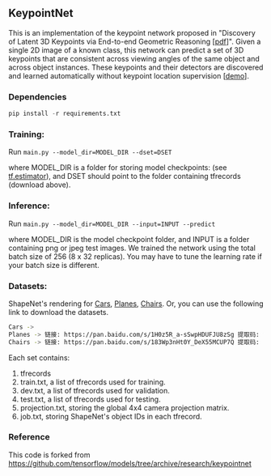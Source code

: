 ## KeypointNet
This is an implementation of the keypoint network proposed in "Discovery of Latent 3D Keypoints via End-to-end Geometric Reasoning
[[pdf](https://arxiv.org/pdf/1807.03146.pdf)]". Given a single 2D image of a known class, this network can predict a set of 3D keypoints that are consistent across viewing angles of the same object and across object instances. These keypoints and their detectors are discovered and learned automatically without keypoint location supervision [[demo](https://keypointnet.github.io)].

### Dependencies
```python
pip install -r requirements.txt
```

### Training:
Run `main.py --model_dir=MODEL_DIR --dset=DSET`

where MODEL_DIR is a folder for storing model checkpoints: (see [tf.estimator](https://www.tensorflow.org/api_docs/python/tf/estimator/Estimator)), and DSET should point to the folder containing tfrecords (download above).

### Inference:
Run `main.py --model_dir=MODEL_DIR --input=INPUT --predict`

where MODEL_DIR is the model checkpoint folder, and INPUT is a folder containing png or jpeg test images.
We trained the network using the total batch size of 256 (8 x 32 replicas). You may have to tune the learning rate if your batch size is different. 

### Datasets:
  ShapeNet's rendering for  [Cars](https://storage.googleapis.com/discovery-3dkeypoints-data/cars_with_keypoints.zip), [Planes](https://storage.googleapis.com/discovery-3dkeypoints-data/planes_with_keypoints.zip), [Chairs](https://storage.googleapis.com/discovery-3dkeypoints-data/chairs_with_keypoints.zip). Or, you can use the following link to download the datasets.

  ```bash
  Cars ->
  Planes -> 链接: https://pan.baidu.com/s/1H0z5R_a-sSwpHDUFJU8zSg 提取码: vsbg
  Chairs -> 链接: https://pan.baidu.com/s/183Wp3nHt0Y_DeX55MCUP7Q 提取码: dfui
  ```

  Each set contains:
1. tfrecords
2. train.txt, a list of tfrecords used for training.
2. dev.txt, a list of tfrecords used for validation.
3. test.txt, a list of tfrecords used for testing.
4. projection.txt, storing the global 4x4 camera projection matrix.
5. job.txt, storing ShapeNet's object IDs in each tfrecord.

### Reference

 This code is forked from https://github.com/tensorflow/models/tree/archive/research/keypointnet